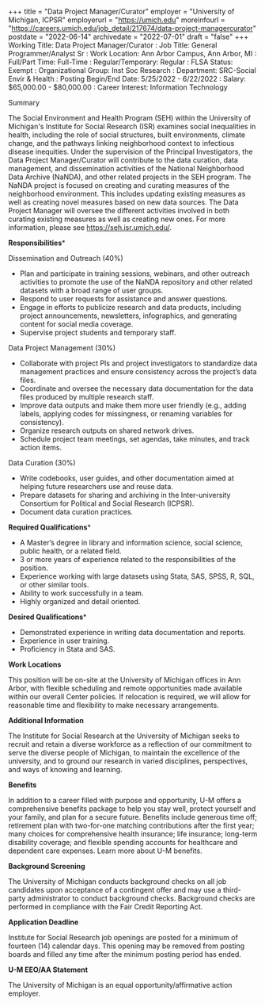 +++
title = "Data Project Manager/Curator"
employer = "University of Michigan, ICPSR"
employerurl = "https://umich.edu"
moreinfourl = "https://careers.umich.edu/job_detail/217674/data-project-managercurator"
postdate = "2022-06-14"
archivedate = "2022-07-01"
draft = "false"
+++
Working Title: Data Project Manager/Curator
: Job Title: General Programmer/Analyst Sr
: Work Location: Ann Arbor Campus, Ann Arbor, MI
: Full/Part Time: Full-Time
: Regular/Temporary: Regular
: FLSA Status: Exempt
: Organizational Group: Inst Soc Research
: Department: SRC-Social Envir & Health
: Posting Begin/End Date: 5/25/2022 - 6/22/2022
: Salary: $65,000.00 - $80,000.00
: Career Interest: Information Technology

Summary

The Social Environment and Health Program (SEH) within the University of Michigan's Institute for Social Research (ISR) examines social inequalities in health, including the role of social structures, built environments, climate change, and the pathways linking neighborhood context to infectious disease inequities. Under the supervision of the Principal Investigators, the Data Project Manager/Curator will contribute to the data curation, data management, and dissemination activities of the National Neighborhood Data Archive (NaNDA), and other related projects in the SEH program. The NaNDA project is focused on creating and curating measures of the neighborhood environment. This includes updating existing measures as well as creating novel measures based on new data sources. The Data Project Manager will oversee the different activities involved in both curating existing measures as well as creating new ones. For more information, please see https://seh.isr.umich.edu/.

**Responsibilities***

Dissemination and Outreach (40%)

- Plan and participate in training sessions, webinars, and other outreach activities to promote the use of the NaNDA repository and other related datasets with a broad range of user groups.
- Respond to user requests for assistance and answer questions.
- Engage in efforts to publicize research and data products, including project announcements, newsletters, infographics, and generating content for social media coverage.
- Supervise project students and temporary staff.

Data Project Management (30%)

- Collaborate with project PIs and project investigators to standardize data management practices and ensure consistency across the project’s data files.
- Coordinate and oversee the necessary data documentation for the data files produced by multiple research staff.
- Improve data outputs and make them more user friendly (e.g., adding labels, applying codes for missingness, or renaming variables for consistency).
- Organize research outputs on shared network drives.
- Schedule project team meetings, set agendas, take minutes, and track action items.

Data Curation (30%)

- Write codebooks, user guides, and other documentation aimed at helping future researchers use and reuse data.
- Prepare datasets for sharing and archiving in the Inter-university Consortium for Political and Social Research (ICPSR).
- Document data curation practices.

**Required Qualifications***

- A Master’s degree in library and information science, social science, public health, or a related field.
- 3 or more years of experience related to the responsibilities of the position.
- Experience working with large datasets using Stata, SAS, SPSS, R, SQL, or other similar tools.
- Ability to work successfully in a team.
- Highly organized and detail oriented.

**Desired Qualifications***

- Demonstrated experience in writing data documentation and reports.
- Experience in user training.
- Proficiency in Stata and SAS.

**Work Locations**

This position will be on-site at the University of Michigan offices in Ann Arbor, with flexible scheduling and remote opportunities made available within our overall Center policies. If relocation is required, we will allow for reasonable time and flexibility to make necessary arrangements.

**Additional Information**

The Institute for Social Research at the University of Michigan seeks to recruit and retain a diverse workforce as a reflection of our commitment to serve the diverse people of Michigan, to maintain the excellence of the university, and to ground our research in varied disciplines, perspectives, and ways of knowing and learning.

**Benefits** 

In addition to a career filled with purpose and opportunity, U-M offers a comprehensive benefits package to help you stay well, protect yourself and your family, and plan for a secure future. Benefits include generous time off; retirement plan with two-for-one matching contributions after the first year; many choices for comprehensive health insurance; life insurance; long-term disability coverage; and flexible spending accounts for healthcare and dependent care expenses. Learn more about U-M benefits.

**Background Screening**

The University of Michigan conducts background checks on all job candidates upon acceptance of a contingent offer and may use a third-party administrator to conduct background checks. Background checks are performed in compliance with the Fair Credit Reporting Act.

**Application Deadline**

Institute for Social Research job openings are posted for a minimum of fourteen (14) calendar days. This opening may be removed from posting boards and filled any time after the minimum posting period has ended. 

**U-M EEO/AA Statement**

The University of Michigan is an equal opportunity/affirmative action employer.